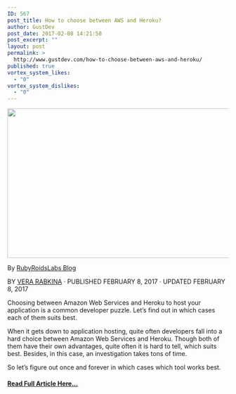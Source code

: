 ```yaml
---
ID: 567
post_title: How to choose between AWS and Heroku?
author: GustDev
post_date: 2017-02-08 14:21:50
post_excerpt: ""
layout: post
permalink: >
  http://www.gustdev.com/how-to-choose-between-aws-and-heroku/
published: true
vortex_system_likes:
  - "0"
vortex_system_dislikes:
  - "0"
---
```

<a href="https://blog.rubyroidlabs.com/2017/02/heroku-aws/?utm_source=Rubyroid+Labs+Blog&amp;utm_campaign=7a2f633bd9-EMAIL_CAMPAIGN_2017_02_08&amp;utm_medium=email&amp;utm_term=0_2f70d6bdd8-7a2f633bd9-192813421" target="_blank"><img class="aligncenter size-full wp-image-568" src="http://www.gustdev.com/wp-content/uploads/2017/02/ruby_header-blog.png" alt="" width="720" height="340" /></a>

By <a href="https://blog.rubyroidlabs.com/2017/02/heroku-aws/?utm_source=Rubyroid+Labs+Blog&amp;utm_campaign=7a2f633bd9-EMAIL_CAMPAIGN_2017_02_08&amp;utm_medium=email&amp;utm_term=0_2f70d6bdd8-7a2f633bd9-192813421" target="_blank">RubyRoidsLabs Blog</a>

BY <span class="vcard author"><span class="fn"><a title="Posts by Vera Rabkina" href="https://blog.rubyroidlabs.com/author/vera-rabkina/" rel="author">VERA RABKINA</a></span> </span>· PUBLISHED <time class="published" datetime="February 8, 2017">FEBRUARY 8, 2017</time> · UPDATED <time class="updated" datetime="February 8, 2017">FEBRUARY 8, 2017</time>

Choosing between Amazon Web Services and Heroku to host your application is a common developer puzzle. Let’s find out in which cases each of them suits best.

When it gets down to application hosting, quite often developers fall into a hard choice between Amazon Web Services and Heroku. Though both of them have their own advantages, quite often it is hard to tell, which suits best. Besides, in this case, an investigation takes tons of time.

So let’s figure out once and forever in which cases which tool works best.
<h4><a href="https://blog.rubyroidlabs.com/2017/02/heroku-aws/?utm_source=Rubyroid+Labs+Blog&amp;utm_campaign=7a2f633bd9-EMAIL_CAMPAIGN_2017_02_08&amp;utm_medium=email&amp;utm_term=0_2f70d6bdd8-7a2f633bd9-192813421" target="_blank">Read Full Article Here...</a></h4>